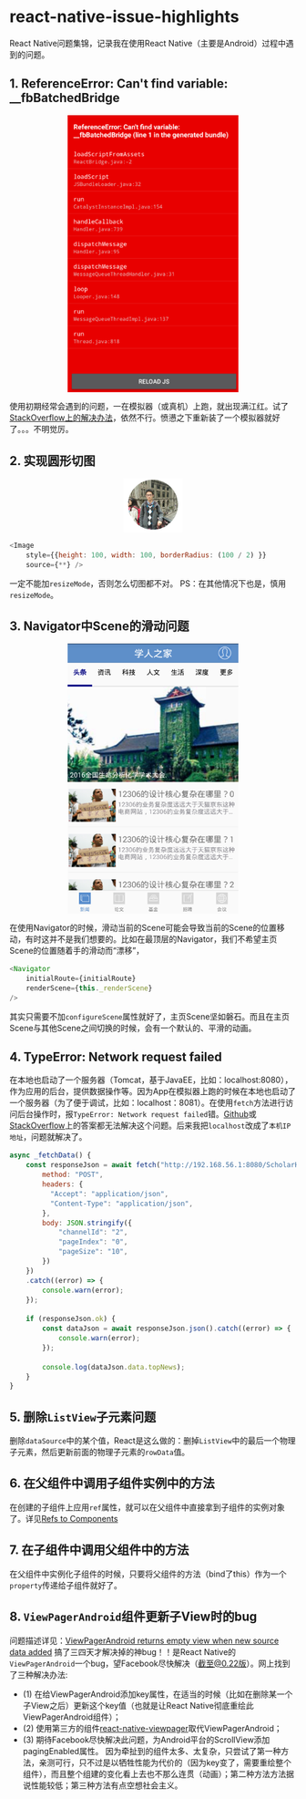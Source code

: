 # react-native-issue-highlights
React Native问题集锦，记录我在使用React Native（主要是Android）过程中遇到的问题。

## 1. ReferenceError: Can't find variable: __fbBatchedBridge
<div align="center"><img src="./images/red.png"  width="300px"  align="center" /></div>

使用初期经常会遇到的问题，一在模拟器（或真机）上跑，就出现满江红。试了[StackOverflow上的解决办法](http://stackoverflow.com/questions/34500020/referenceerror-cant-find-variable-fbbatchedbridge)，依然不行。愤懑之下重新装了一个模拟器就好了。。。不明觉厉。

## 2. 实现圆形切图
<div align="center"><img src="./images/circle.png"  align="center" /></div>

```javascript
<Image 
    style={{height: 100, width: 100, borderRadius: (100 / 2) }}
    source={**} />
```
一定不能加`resizeMode`，否则怎么切图都不对。
PS：在其他情况下也是，慎用`resizeMode`。

## 3. Navigator中Scene的滑动问题
<div align="center"><img src="./images/home-scene.png"  width="300px" align="center" /></div>

在使用Navigator的时候，滑动当前的Scene可能会导致当前的Scene的位置移动，有时这并不是我们想要的。比如在最顶层的Navigator，我们不希望主页Scene的位置随着手的滑动而“漂移”，
```javascript
<Navigator
    initialRoute={initialRoute}
    renderScene={this._renderScene}
/>
```
其实只需要不加`configureScene`属性就好了，主页Scene坚如磐石。而且在主页Scene与其他Scene之间切换的时候，会有一个默认的、平滑的动画。

## 4. TypeError: Network request failed
在本地也启动了一个服务器（Tomcat，基于JavaEE，比如：localhost:8080），作为应用的后台，提供数据操作等。因为App在模拟器上跑的时候在本地也启动了一个服务器（为了便于调试，比如：localhost：8081）。在使用`fetch`方法进行访问后台操作时，报`TypeError: Network request failed`错。[Github](https://github.com/facebook/react-native/issues/5584)或[StackOverflow](http://stackoverflow.com/questions/34570193/react-native-post-request-via-fetch-throws-network-request-failed)上的答案都无法解决这个问题。后来我把`localhost`改成了`本机IP地址`，问题就解决了。
```javascript
async _fetchData() {
    const responseJson = await fetch("http://192.168.56.1:8080/ScholarHome/News/SearchNews", {
        method: "POST",
        headers: {
          "Accept": "application/json",
          "Content-Type": "application/json",
        },
        body: JSON.stringify({
            "channelId": "2",
            "pageIndex": "0",
            "pageSize": "10",
        })
    })
    .catch((error) => {
        console.warn(error);
    });

    if (responseJson.ok) {
        const dataJson = await responseJson.json().catch((error) => { 
            console.warn(error); 
        });

        console.log(dataJson.data.topNews);
    }
}
```

## 5. 删除`ListView`子元素问题
删除`dataSource`中的某个值，React是这么做的：删掉`ListView`中的最后一个物理子元素，然后更新前面的物理子元素的`rowData`值。

## 6. 在父组件中调用子组件实例中的方法
在创建的子组件上应用`ref`属性，就可以在父组件中直接拿到子组件的实例对象了。详见[Refs to Components](http://facebook.github.io/react/docs/more-about-refs.html)

## 7. 在子组件中调用父组件中的方法
在父组件中实例化子组件的时候，只要将父组件的方法（bind了this）作为一个`property`传递给子组件就好了。

## 8. `ViewPagerAndroid`组件更新子View时的bug
问题描述详见：[ViewPagerAndroid returns empty view when new source data added](https://github.com/facebook/react-native/issues/4775)
搞了三四天才解决掉的神bug！！是React Native的`ViewPagerAndroid`一个bug，望Facebook尽快解决（截至@0.22版）。网上找到了三种解决办法:
- (1) 在给ViewPagerAndroid添加key属性，在适当的时候（比如在删除某一个子View之后）更新这个key值（也就是让React Native彻底重绘此ViewPagerAndroid组件）；
- (2) 使用第三方的组件[react-native-viewpager](https://github.com/race604/react-native-viewpager)取代ViewPagerAndroid；
- (3) 期待Facebook尽快解决此问题，为Android平台的ScrollView添加pagingEnabled属性。
因为牵扯到的组件太多、太复杂，只尝试了第一种方法，亲测可行，只不过是以牺牲性能为代价的（因为key变了，需要重绘整个组件），而且整个组建的变化看上去也不那么连贯（动画）；第二种方法方法据说性能较低；第三种方法有点空想社会主义。


